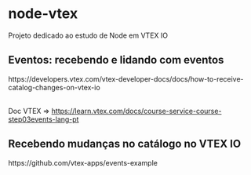 # node-vtex

Projeto dedicado ao estudo de Node em VTEX IO

<h2>Eventos: recebendo e lidando com eventos</h2>
https://developers.vtex.com/vtex-developer-docs/docs/how-to-receive-catalog-changes-on-vtex-io

<br />
<br />

Doc VTEX => https://learn.vtex.com/docs/course-service-course-step03events-lang-pt

<h2>Recebendo mudanças no catálogo no VTEX IO</h2>
https://github.com/vtex-apps/events-example
